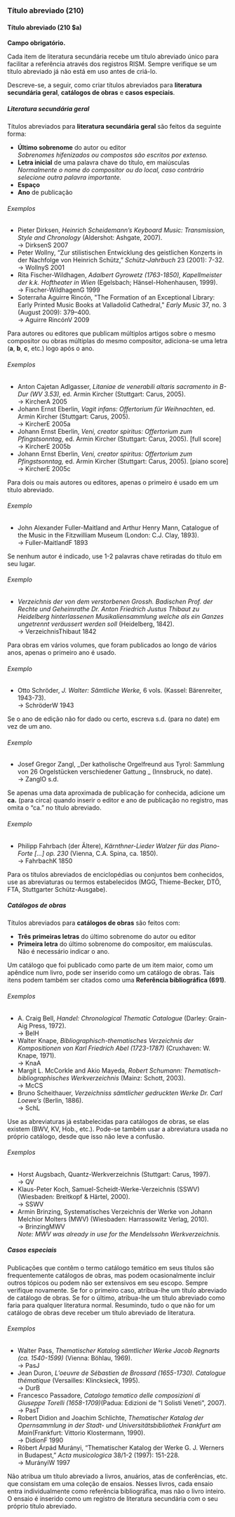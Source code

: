 ### Título abreviado (210)

#### Título abreviado (210 $a)
**Campo obrigatório.**

Cada item de literatura secundária recebe um título abreviado único para facilitar a referência através dos registros RISM. Sempre verifique se um título abreviado já não está em uso antes de criá-lo.

Descreve-se, a seguir, como criar títulos abreviados para **literatura secundária geral**, **catálogos de obras** e **casos especiais**.  

##### Literatura secundária geral
Títulos abreviados para **literatura secundária geral** são feitos da seguinte forma:

- **Último sobrenome** do autor ou editor   
_Sobrenomes hifenizados ou compostos são escritos por extenso._  
- **Letra inicial** de uma palavra chave do título, em maiúsculas  
_Normalmente o nome do compositor ou do local, caso contrário selecione outra palavra importante._  
- **Espaço**   
- **Ano** de publicação

###### Exemplos
- Pieter Dirksen, _Heinrich Scheidemann’s Keyboard Music: Transmission, Style and Chronology_ (Aldershot: Ashgate, 2007).  
 → DirksenS 2007  
- Peter Wollny, “Zur stilistischen Entwicklung des geistlichen Konzerts in der Nachfolge von Heinrich Schütz,” _Schütz-Jahrbuch_ 23 (2001): 7-32.  
 → WollnyS 2001  
- Rita Fischer-Wildhagen, _Adalbert Gyrowetz (1763-1850), Kapellmeister der k.k. Hoftheater in Wien_ (Egelsbach; Hänsel-Hohenhausen, 1999).  
 → Fischer-WildhagenG 1999  
- Soterraña Aguirre Rincón, "The Formation of an Exceptional Library: Early Printed Music Books at Valladolid Cathedral," _Early Music_ 37, no. 3 (August 2009): 379–400.  
 → Aguirre RincónV 2009

Para autores ou editores que publicam múltiplos artigos sobre o mesmo compositor ou obras múltiplas do mesmo compositor, adiciona-se uma letra (**a**, **b**, **c**, etc.) logo após o ano.  

###### Exemplos  
- Anton Cajetan Adlgasser, _Litaniae de venerabili altaris sacramento in B-Dur (WV 3.53),_ ed. Armin Kircher (Stuttgart: Carus, 2005).  
 → KircherA 2005  
- Johann Ernst Eberlin, _Vagit infans: Offertorium für Weihnachten_, ed. Armin Kircher (Stuttgart: Carus, 2005).  
 → KircherE 2005a  
- Johann Ernst Eberlin, _Veni, creator spiritus: Offertorium zum Pfingstsonntag_, ed. Armin Kircher (Stuttgart: Carus, 2005). [full score]  
 → KircherE 2005b  
- Johann Ernst Eberlin, _Veni, creator spiritus: Offertorium zum Pfingstsonntag,_ ed. Armin Kircher (Stuttgart: Carus, 2005). [piano score]  
 → KircherE 2005c

Para dois ou mais autores ou editores, apenas o primeiro é usado em um título abreviado.

###### Exemplo
- John Alexander Fuller-Maitland and Arthur Henry Mann, Catalogue of the Music in the Fitzwilliam Museum (London: C.J. Clay, 1893).  
 → Fuller-MaitlandF 1893

Se nenhum autor é indicado, use 1-2 palavras chave retiradas do título em seu lugar.  

###### Exemplo
- _Verzeichnis der von dem verstorbenen Grossh. Badischen Prof. der Rechte und Geheimrathe Dr. Anton Friedrich Justus Thibaut zu Heidelberg hinterlassenen Musikaliensammlung welche als ein Ganzes ungetrennt veräussert werden soll_ (Heidelberg, 1842).  
 → VerzeichnisThibaut 1842

Para obras em vários volumes, que foram publicados ao longo de vários anos, apenas o primeiro ano é usado.  

###### Exemplo
- Otto Schröder, _J. Walter: Sämtliche Werke,_ 6 vols. (Kassel: Bärenreiter, 1943-73).  
 → SchröderW 1943

Se o ano de edição não for dado ou certo, escreva s.d. (para no date) em vez de um ano.  

###### Exemplo
- Josef Gregor Zangl, _Der katholische Orgelfreund aus Tyrol: Sammlung von 26 Orgelstücken verschiedener Gattung _ (Innsbruck, no date).  
 → ZanglO s.d.

Se apenas uma data aproximada de publicação for conhecida, adicione um **ca.** (para circa) quando inserir o editor e ano de publicação no registro, mas omita o “ca.” no título abreviado.  

###### Exemplo
- Philipp Fahrbach (der Ältere), _Kärnthner-Lieder Walzer für das Piano-Forte [...] op. 230_ (Vienna, C.A. Spina, ca. 1850).  
 → FahrbachK 1850

Para os títulos abreviados de enciclopédias ou conjuntos bem conhecidos, use as abreviaturas ou termos estabelecidos (MGG, Thieme-Becker, DTÖ, FTA, Stuttgarter Schütz-Ausgabe).  

##### Catálogos de obras
Títulos abreviados para **catálogos de obras** são feitos com:   
- **Três primeiras letras** do último sobrenome do autor ou editor   
- **Primeira letra** do último sobrenome do compositor, em maiúsculas.   
Não é necessário indicar o ano.   

Um catálogo que foi publicado como parte de um item maior, como um apêndice num livro, pode ser inserido como um catálogo de obras. Tais itens podem também ser citados como uma **Referência bibliográfica (691)**.  

###### Exemplos
- A. Craig Bell, _Handel: Chronological Thematic Catalogue_ (Darley: Grain-Aig Press, 1972).  
 → BelH  
- Walter Knape, _Bibliographisch-thematisches Verzeichnis der Kompositionen von Karl Friedrich Abel (1723-1787)_ (Cruxhaven: W. Knape, 1971).  
 → KnaA  
- Margit L. McCorkle and Akio Mayeda, _Robert Schumann: Thematisch-bibliographisches Werkverzeichnis_ (Mainz: Schott, 2003).  
 → McCS  
- Bruno Scheithauer, _Verzeichniss sämtlicher gedruckten Werke Dr. Carl Loewe’s_ (Berlin, 1886).  
 → SchL

Use as abreviaturas já estabelecidas para catálogos de obras, se elas existem (BWV, KV, Hob., etc.). Pode-se também usar a abreviatura usada no próprio catálogo, desde que isso não leve a confusão.     

###### Exemplos  
- Horst Augsbach, Quantz-Werkverzeichnis (Stuttgart: Carus, 1997).  
 → QV  
- Klaus-Peter Koch, Samuel-Scheidt-Werke-Verzeichnis (SSWV) (Wiesbaden: Breitkopf & Härtel, 2000).  
 → SSWV  
- Armin Brinzing, Systematisches Verzeichnis der Werke von Johann Melchior Molters (MWV) (Wiesbaden: Harrassowitz Verlag, 2010).  
 → BrinzingMWV  
 _Note: MWV was already in use for the Mendelssohn Werkverzeichnis._

##### Casos especiais
Publicações que contêm o termo catálogo temático em seus títulos são frequentemente catálogos de obras, mas podem ocasionalmente incluir outros tópicos ou podem não ser extensivos em seu escopo. Sempre verifique novamente. Se for o primeiro caso, atribua-lhe um título abreviado de catálogo de obras. Se for o último, atribua-lhe um título abreviado como faria para qualquer literatura normal. Resumindo, tudo o que não for um catálogo de obras deve receber um título abreviado de literatura.

###### Exemplos
- Walter Pass, _Thematischer Katalog sämtlicher Werke Jacob Regnarts (ca. 1540-1599)_ (Vienna: Böhlau, 1969).  
 → PasJ  
- Jean Duron, _L’oeuvre de Sébastien de Brossard (1655-1730). Catalogue thématique_ (Versailles: Klincksieck, 1995).  
 → DurB  
- Francesco Passadore, _Catalogo tematico delle composizioni di Giuseppe Torelli (1658-1709)_(Padua: Edizioni de "I Solisti Veneti", 2007).  
 → PasT  
- Robert Didion and Joachim Schlichte, _Thematischer Katalog der Opernsammlung in der Stadt- und Universitätsbibliothek Frankfurt am Main_(Frankfurt: Vittorio Klostermann, 1990).  
 → DidionF 1990  
- Róbert Árpád Murányi, “Thematischer Katalog der Werke G. J. Werners in Budapest,” _Acta musicologica_ 38/1-2 (1997): 151-228.  
 → MurányiW 1997

Não atribua um título abreviado a livros, anuários, atas de conferências, etc. que consistam em uma coleção de ensaios. Nesses livros, cada ensaio entra individualmente como referência bibliográfica, mas não o livro inteiro. O ensaio é inserido como um registro de literatura secundária com o seu próprio título abreviado.
